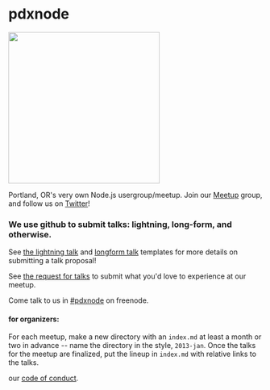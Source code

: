 pdxnode
=======

<img src="https://cdn.rawgit.com/PDXNode/pdxnode/master/logos/pdxnode.svg" height="300" width="300">

Portland, OR's very own Node.js usergroup/meetup.
Join our [Meetup](https://www.meetup.com/pdxnode/) group, and follow us on [Twitter](https://twitter.com/pdxnode)!

### We use github to submit talks: lightning, long-form, and otherwise.

See [the lightning talk](lightning-talk-template.md) and [longform talk](talk-template.md)
templates for more details on submitting a talk proposal!

See [the request for talks](request-for-talk.md) to submit what you'd love to experience at
our meetup.

Come talk to us in [#pdxnode](http://webchat.freenode.net/?channels=pdxnode&uio=d4) on freenode.

#### for organizers:

For each meetup, make a new directory with an `index.md` at least a month or two in advance --
name the directory in the style, `2013-jan`. Once the talks for the meetup are finalized, put
the lineup in `index.md` with relative links to the talks.

our [code of conduct](code-of-conduct.md).


